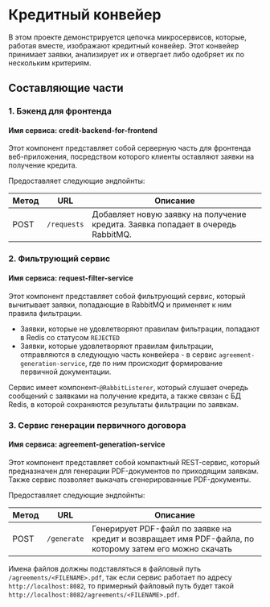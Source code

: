 # Кредитный конвейер

В этом проекте демонстрируется цепочка микросервисов, которые, работая вместе, изображают
кредитный конвейер. Этот конвейер принимает заявки, анализирует их и отвергает либо одобряет
их по нескольким критериям.

## Составляющие части
### 1. Бэкенд для фронтенда
#### Имя сервиса: credit-backend-for-frontend
Этот компонент представляет собой серверную часть для фронтенда веб-приложения, посредством которого
клиенты оставляют заявки на получение кредита.

Предоставляет следующие эндпойнты:

| Метод | URL | Описание | 
|---|---|---|
| POST | `/requests` | Добавляет новую заявку на получение кредита. Заявка попадает в очередь RabbitMQ. |


### 2. Фильтрующий сервис
#### Имя сервиса: request-filter-service
Этот компонент представляет собой фильтрующий сервис, который вычитывает заявки,
попадающие в RabbitMQ и применяет к ним правила фильтрации.
* Заявки, которые не удовлетворяют правилам фильтрации, попадают в Redis со статусом
`REJECTED`
* Заявки, которые удовлетворяют правилам фильтрации, отправляются в следующую
часть конвейера - в сервис `agreement-generation-service`, где по ним происходит формирование первичной документации.

Сервис имеет компонент-`@RabbitListerer`, который слушает очередь сообщений с 
заявками на получение кредита, а также связан с БД Redis, в которой сохраняются
результаты фильтрации по заявкам.

### 3. Сервис генерации первичного договора
#### Имя сервиса: agreement-generation-service
Этот компонент представляет собой компактный REST-сервис, который предназначен
для генерации PDF-документов по приходящим заявкам. Также сервис позволяет 
выкачать сгенерированные PDF-документы.

Предоставляет следующие эндпойнты:

| Метод | URL | Описание | 
|---|---|---|
| POST | `/generate` | Генерирует PDF-файл по заявке на кредит и возвращает имя PDF-файла, по которому затем его можно скачать |

Имена файлов должны подставляться в файловый путь `/agreements/<FILENAME>.pdf`, так если
сервис работает по адресу `http://localhost:8082`, то примерный файловый путь будет такой
`http://localhost:8082/agreements/<FILENAME>.pdf`.
